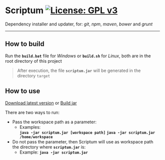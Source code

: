 # Scriptum [![License: GPL v3](https://img.shields.io/badge/License-GPL%20v3-blue.svg)](https://www.gnu.org/licenses/gpl-3.0)

Dependency installer and updater, for: _git_,  _npm_, _maven_, _bower_ and _grunt_ 

-----

## How to build

Run the __`build.bat`__ file for _Windows_ or __`build.sh`__ for _Linux_, both are in the root directory of this project

> After execution, the file __`scriptum.jar`__ will be generated in the directory `target`
  
## How to use

[Download latest version](https://github.com/Gaboso/Scriptum/releases/latest "latest version") or [Build jar](#how-to-build "build project")

There are two ways to run:
* Pass the workspace path as a parameter:
    * Examples:     
            __`java -jar scriptum.jar [workspace path]`__
            __`java -jar scriptum.jar /home/workspace`__
* Do not pass the parameter, then Scriptum will use as workspace path the directory where __`scriptum.jar`__ is:
    * Example: __`java -jar scriptum.jar`__
